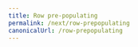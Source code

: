 ```yaml
---
title: Row pre-populating
permalink: /next/row-prepopulating
canonicalUrl: /row-prepopulating
---
```


